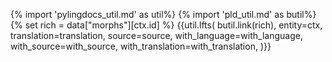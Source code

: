 {% import 'pylingdocs_util.md' as util%}
{% import 'pld_util.md' as butil%}
{% set rich = data["morphs"][ctx.id] %}
{{util.lfts(
    butil.link(rich),
    entity=ctx,
    translation=translation,
    source=source,
    with_language=with_language,
    with_source=with_source,
    with_translation=with_translation,
)}}